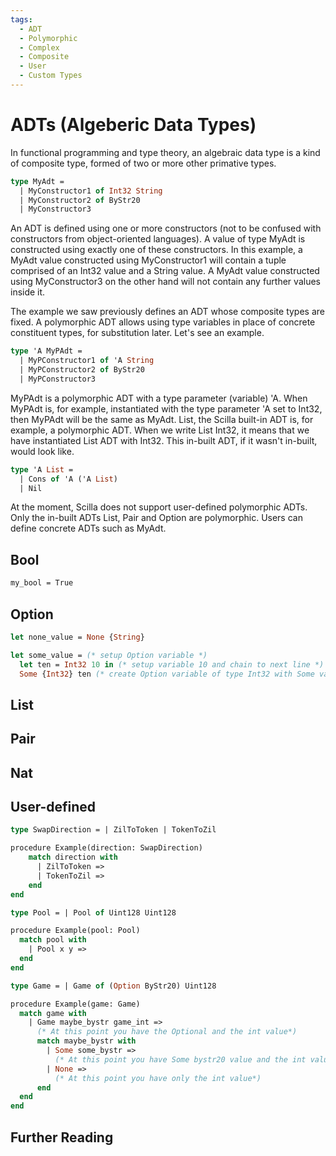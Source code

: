 ```yaml
---
tags:
  - ADT
  - Polymorphic
  - Complex
  - Composite
  - User
  - Custom Types
---
```


# ADTs (Algeberic Data Types)

In functional programming and type theory, an algebraic data type is a kind of composite type, formed of two or more other primative types.

```ocaml
type MyAdt =
  | MyConstructor1 of Int32 String
  | MyConstructor2 of ByStr20
  | MyConstructor3
```

An ADT is defined using one or more constructors (not to be confused with constructors from object-oriented languages). A value of type MyAdt is constructed using exactly one of these constructors. In this example, a MyAdt value constructed using MyConstructor1 will contain a tuple comprised of an Int32 value and a String value. A MyAdt value constructed using MyConstructor3 on the other hand will not contain any further values inside it.

The example we saw previously defines an ADT whose composite types are fixed. A polymorphic ADT allows using type variables in place of concrete constituent types, for substitution later. Let's see an example.

```ocaml
type 'A MyPAdt =
  | MyPConstructor1 of 'A String
  | MyPConstructor2 of ByStr20
  | MyPConstructor3
```

MyPAdt is a polymorphic ADT with a type parameter (variable) 'A. When MyPAdt is, for example, instantiated with the type parameter 'A set to Int32, then MyPAdt will be the same as MyAdt. List, the Scilla built-in ADT is, for example, a polymorphic ADT. When we write List Int32, it means that we have instantiated List ADT with Int32. This in-built ADT, if it wasn't in-built, would look like.

```ocaml
type 'A List =
  | Cons of 'A ('A List)
  | Nil
```

At the moment, Scilla does not support user-defined polymorphic ADTs. Only the in-built ADTs List, Pair and Option are polymorphic. Users can define concrete ADTs such as MyAdt.

## Bool

```ocaml
my_bool = True
```

## Option

```ocaml
let none_value = None {String}

let some_value = (* setup Option variable *)
  let ten = Int32 10 in (* setup variable 10 and chain to next line *)
  Some {Int32} ten (* create Option variable of type Int32 with Some value 10*)
```

## List

## Pair

## Nat

## User-defined

```ocaml
type SwapDirection = | ZilToToken | TokenToZil

procedure Example(direction: SwapDirection)
    match direction with
      | ZilToToken => 
      | TokenToZil => 
    end
end
```

```ocaml
type Pool = | Pool of Uint128 Uint128 

procedure Example(pool: Pool)
  match pool with
    | Pool x y =>
  end
end
```

```ocaml
type Game = | Game of (Option ByStr20) Uint128

procedure Example(game: Game)
  match game with
    | Game maybe_bystr game_int =>
      (* At this point you have the Optional and the int value*)
      match maybe_bystr with
        | Some some_bystr =>
          (* At this point you have Some bystr20 value and the int value *)
        | None =>
          (* At this point you have only the int value*)
      end
  end
end
```

## Further Reading